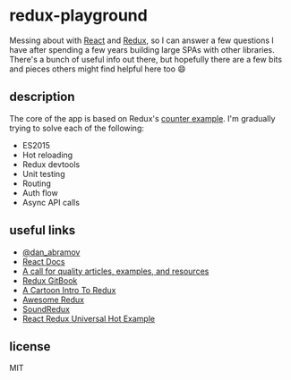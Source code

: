 # redux-playground

Messing about with [React](https://github.com/facebook/react) and [Redux](https://github.com/rackt/redux), so I can answer a few questions I have after spending a few years building large SPAs with other libraries. There's a bunch of useful info out there, but hopefully there are a few bits and pieces others might find helpful here too :smile:

## description

The core of the app is based on Redux's [counter example](https://github.com/rackt/redux/tree/master/examples/counter). I'm gradually trying to solve each of the following:

- ES2015
- Hot reloading
- Redux devtools
- Unit testing
- Routing
- Auth flow
- Async API calls

## useful links

- [@dan_abramov](https://twitter.com/dan_abramov)
- [React Docs](https://facebook.github.io/react/)
- [A call for quality articles, examples, and resources](https://github.com/rackt/redux/issues/1014)
- [Redux GitBook](http://rackt.org/redux/index.html)
- [A Cartoon Intro To Redux](https://code-cartoons.com/a-cartoon-intro-to-redux-3afb775501a6#.n7j014qyf)
- [Awesome Redux](https://github.com/xgrommx/awesome-redux)
- [SoundRedux](https://github.com/andrewngu/sound-redux)
- [React Redux Universal Hot Example](https://github.com/erikras/react-redux-universal-hot-example)

## license

MIT